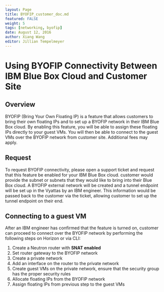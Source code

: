 ```yaml
---
layout: Page
title: BYOFIP_customer_doc.md
featured: FALSE
weight: 5
tags: [networking, byofip]
date: August 12, 2016
author: Xiang Wang
editor: Jillian Tempelmeyer
---
```


# Using BYOFIP Connectivity Between IBM Blue Box Cloud and Customer Site

## Overview
BYOFIP (Bring Your Own Floating IP) is a feature that allows customers to bring their own floating IPs and to set up a BYOFIP network in their IBM Blue Box cloud. By enabling this feature, you will be able to assign these floating IPs directly to your guest VMs. You will then be able to connect to the guest VMs over the BYOFIP network from customer site. Additional fees may apply.

## Request
To request BYOFIP connectivity, please open a support ticket and request that this feature be enabled for your IBM Blue Box cloud. customer would provide the subnet or subnets that they would like to bring into their Blue Box cloud. A BYOFIP external network will be created and a tunnel endpoint will be set up in the Vyattas by an IBM engineer. This information would be passed back to the customer via the ticket, allowing customer to set up the tunnel endpoint on their end.

## Connecting to a guest VM
After an IBM engineer has confirmed that the feature is turned on, customer can proceed to connect over the BYOFIP network by performing the following steps on Horizon or via CLI:
  1. Create a Neutron router with **SNAT enabled**
  2. Set router gateway to the BYOFIP network
  3. Create a private network
  4. Add an interface on the router to the private network
  5. Create guest VMs on the private network, ensure that the security group has the proper security rules
  6. Allocate floating IPs from the BYOFIP network
  7. Assign floating IPs from previous step to the guest VMs
